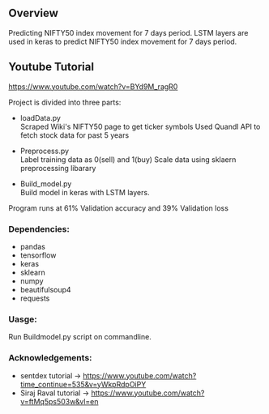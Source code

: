 ## Overview
Predicting NIFTY50 index movement for 7 days period.
LSTM layers are used in keras to predict NIFTY50 index movement for 7 days period.

## Youtube Tutorial
https://www.youtube.com/watch?v=BYd9M_ragR0

Project is divided into three parts:</br>
* loadData.py</br>
Scraped Wiki's NIFTY50 page to get ticker symbols
Used Quandl API to fetch stock data for past 5 years

* Preprocess.py</br>
Label training data as 0(sell) and 1(buy)
Scale data using sklaern preprocessing libarary

* Build_model.py</br>
Build model in keras with LSTM layers.

Program runs at 61% Validation accuracy and 39% Validation loss

### Dependencies:
* pandas
* tensorflow
* keras
* sklearn
* numpy
* beautifulsoup4
* requests

### Uasge:
Run Buildmodel.py script on commandline.

### Acknowledgements:
* sentdex tutorial -> https://www.youtube.com/watch?time_continue=535&v=yWkpRdpOiPY
* Siraj Raval tutorial -> https://www.youtube.com/watch?v=ftMq5ps503w&vl=en
